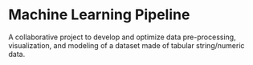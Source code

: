 # Machine Learning Pipeline

A collaborative project to develop and optimize data pre-processing, visualization, and modeling of a dataset made of tabular string/numeric data. 
